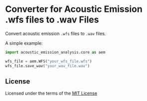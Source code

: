 # Converter for Acoustic Emission .wfs files to .wav Files

Convert acoustic emission `.wfs` files to `.wav` files.

A simple example:

```python
import acoustic_emission_analysis.core as aem

wfs_file = aem.WFS("your_wfs_file.wfs")
wfs_file.save_wav("your_wav_file.wav")
```

## License

Licensed under the terms of the [MIT License](LICENSE)
